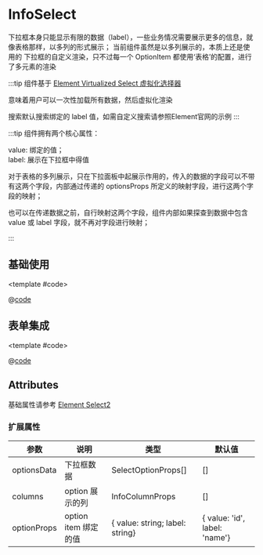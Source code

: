 # InfoSelect

下拉框本身只能显示有限的数据（label），一些业务情况需要展示更多的信息，就像表格那样，以多列的形式展示；
当前组件虽然是以多列展示的，本质上还是使用的 下拉框的自定义渲染，只不过每一个 OptionItem 都使用‘表格’的配置，进行了多元素的渲染

:::tip
组件基于 [Element Virtualized Select 虚拟化选择器](https://element-plus.gitee.io/zh-CN/component/select-v2.html)

意味着用户可以一次性加载所有数据，然后虚拟化渲染

搜索默认搜索绑定的 label 值，如需自定义搜索请参照Element官网的示例
:::

:::tip
组件拥有两个核心属性：

value: 绑定的值；<br/>
label: 展示在下拉框中得值

对于表格的多列展示，只在下拉面板中起展示作用的，传入的数据的字段可以不带有这两个字段，内部通过传递的 optionsProps 所定义的映射字段，进行这两个字段的映射；

也可以在传递数据之前，自行映射这两个字段，组件内部如果探查到数据中包含 value 或 label 字段，就不再对字段进行映射；

:::

## 基础使用

<demo-block>

<InfoSelect-demo1 />

<template #code>

@[code](@demoroot/InfoSelect/demo1.vue)

</template>

</demo-block>

## 表单集成

<demo-block>

<InfoSelect-formDemo />

<template #code>

@[code](@demoroot/InfoSelect/formDemo.vue)

</template>

</demo-block>

## Attributes

基础属性请参考 [Element Select2](https://element-plus.gitee.io/zh-CN/component/select-v2.html#selectv2-%E5%B1%9E%E6%80%A7)

### 扩展属性

参数|说明|类型|默认值
-----|-----|-----|-----
optionsData | 下拉框数据 | SelectOptionProps[] | []
columns | option 展示的列 | InfoColumnProps | []
optionProps | option item 绑定的值 | { value: string; label: string} | { value: 'id', label: 'name'}
